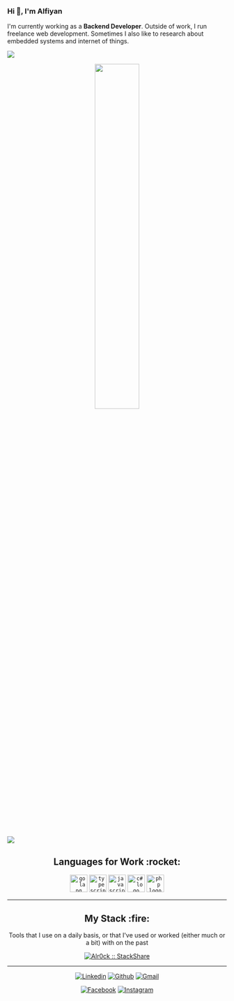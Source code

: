 ### Hi 👋, I'm Alfiyan

<!-- intoruction -->
I'm currently working as a **Backend Developer**. Outside of work, I run freelance web development. Sometimes I also like to research about embedded systems and internet of things.

<!-- never gonna give you up -->
<a href="https://www.youtube.com/watch?v=dQw4w9WgXcQ"><img src="https://user-images.githubusercontent.com/73097560/115834477-dbab4500-a447-11eb-908a-139a6edaec5c.gif"></a>

<div align="center">
<img src="https://github-readme-streak-stats.herokuapp.com/?user=Alr0ck&theme=tokyonight" width="45%"/>
</div>

<a href="https://www.youtube.com/watch?v=dQw4w9WgXcQ"><img src="https://user-images.githubusercontent.com/73097560/115834477-dbab4500-a447-11eb-908a-139a6edaec5c.gif"></a>


<h2 align="center">Languages for Work :rocket:</h2>

<div align="center">
<code><a href="https://go.dev/"><img height="40" src="https://upload.wikimedia.org/wikipedia/commons/thumb/0/05/Go_Logo_Blue.svg/640px-Go_Logo_Blue.svg.png" alt="golang logo" /></a></code>
<code><a href="https://www.typescriptlang.org/"><img height="40" src="https://upload.wikimedia.org/wikipedia/commons/thumb/4/4c/Typescript_logo_2020.svg/640px-Typescript_logo_2020.svg.png" alt="typescript logo" /></a></code>
<code><a href="https://www.javascript.com/"><img height="40" src="https://upload.wikimedia.org/wikipedia/commons/thumb/9/99/Unofficial_JavaScript_logo_2.svg/640px-Unofficial_JavaScript_logo_2.svg.png" alt="javascript logo" /></a></code>
<code><a href="https://learn.microsoft.com/en-us/dotnet/csharp/"><img height="40" src="https://cdn.cdnlogo.com/logos/c/27/c.svg" alt="c# logo" /></a></code>
<code><a href="https://www.php.net/"><img height="40" src="https://upload.wikimedia.org/wikipedia/commons/thumb/2/27/PHP-logo.svg/640px-PHP-logo.svg.png" alt="php logo" /></a></code>
</div>

<hr>

<h2 align="center">My Stack :fire:</h2>

<p align="center">Tools that I use on a daily basis, or that I've used or worked (either much or a bit) with on the past</p>
<p align="center">
  <a href="https://stackshare.io/alr0ck/my-personal-stack">
    <img src="http://img.shields.io/badge/tech-stack-0690fa.svg?style=for-the-badge" alt="Alr0ck :: StackShare" />
  </a>
</p>

<hr>

<p align="center">
  <a href="https://www.linkedin.com/in/alfiyanm/"><img alt="Linkedin" title="Alfiyan M Linkedin" src="https://img.shields.io/badge/LinkedIn-0077B5?style=for-the-badge&logo=linkedin&logoColor=white"></a>
  <a href="https://github.com/Alr0ck"><img alt="Github" title="Alfiyan M Github" src="https://img.shields.io/badge/GitHub-100000?style=for-the-badge&logo=github&logoColor=white"></a>
  <a href="mailto:alfiyanrock@gmail.com"><img alt="Gmail" title="Alfiyan M Gmail" src="https://img.shields.io/badge/Gmail-D14836?style=for-the-badge&logo=gmail&logoColor=white"></a>
 </p>
 <p align="center">
  <a href="https://facebook.com/mainc0de"><img alt="Facebook" title="Alfiyan M FB" src="https://img.shields.io/badge/Facebook-1877F2?style=for-the-badge&logo=facebook&logoColor=white"></a>
  <a href="https://instagram.com/m.alfiyan.u"><img alt="Instagram" title="Alfiyan M Instagram" src="https://img.shields.io/badge/Instagram-E4405F?style=for-the-badge&logo=instagram&logoColor=white"></a>
</p>

<!--
**Alr0ck/Alr0ck** is a ✨ _special_ ✨ repository because its `README.md` (this file) appears on your GitHub profile.

Here are some ideas to get you started:

- 🔭 I’m currently working on ...
- 🌱 I’m currently learning ...
- 👯 I’m looking to collaborate on ...
- 🤔 I’m looking for help with ...
- 💬 Ask me about ...
- 📫 How to reach me: ...
- 😄 Pronouns: ...
- ⚡ Fun fact: ...
-->
